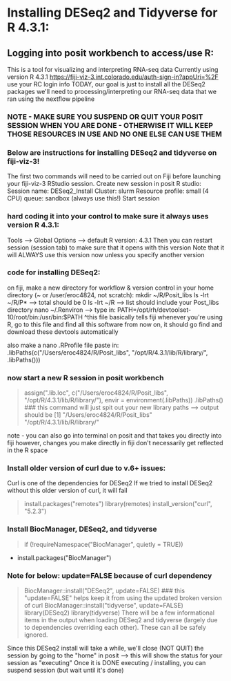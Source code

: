 # Installing DESeq2 and Tidyverse for R 4.3.1:

## Logging into posit workbench to access/use R: 
This is a tool for visualizing and interpreting RNA-seq data
Currently using version R 4.3.1
https://fiji-viz-3.int.colorado.edu/auth-sign-in?appUri=%2F
use your RC login info
TODAY, our goal is just to install all the DESeq2 packages we'll need to processing/interpreting our RNA-seq data that we ran using the nextflow pipeline


### NOTE - MAKE SURE YOU SUSPEND OR QUIT YOUR POSIT SESSION WHEN YOU ARE DONE - OTHERWISE IT WILL KEEP THOSE RESOURCES IN USE AND NO ONE ELSE CAN USE THEM

### Below are instructions for installing DESeq2 and tidyverse on fiji-viz-3!
The first two commands will need to be carried out on Fiji before launching your fiji-viz-3 RStudio session.
Create new session in posit R studio:
Session name: DESeq2_Install
Cluster: slurm
Resource profile: small (4 CPU)
queue: sandbox (always use this!)
Start session

### hard coding it into your control to make sure it always uses version R 4.3.1:
Tools --> Global Options --> default R version: 4.3.1
Then you can restart session (session tab) to make sure that it opens with this version
Note that it will ALWAYS use this version now unless you specify another version

### code for installing DESeq2:
on fiji, make a new directory for workflow & version control in your home directory (~ or /user/eroc4824, not scratch):
mkdir ~/R/Posit_libs
ls -lrt ~/R/P* --> total should be 0
ls -lrt ~/R --> list should include your Post_libs directory
nano ~/.Renviron --> type in: PATH=/opt/rh/devtoolset-10/root/bin:/usr/bin:$PATH
^this file basically tells fiji whenever you're using R, go to this file and find all this software
from now on, it should go find and download these devtools automatically

also make a nano .RProfile file
paste in: .libPaths(c("/Users/eroc4824/R/Posit_libs", "/opt/R/4.3.1/lib/R/library/", .libPaths()))

### now start a new R session in posit workbench
> assign(".lib.loc", c("/Users/eroc4824/R/Posit_libs", "/opt/R/4.3.1/lib/R/library/"), envir = environment(.libPaths))
> .libPaths()   ### this command will just spit out your new library paths --> output should be [1] "/Users/eroc4824/R/Posit_libs" "/opt/R/4.3.1/lib/R/library/"

note - you can also go into terminal on posit and that takes you directly into fiji
however, changes you make directly in fiji don't necessarily get reflected in the R space


### Install older version of curl due to v.6+ issues:
Curl is one of the dependencies for DESeq2
If we tried to install DESeq2 without this older version of curl, it will fail
> install.packages("remotes")
> library(remotes)
> install_version("curl", "5.2.3")


### Install BiocManager, DESeq2, and tidyverse
> if (!requireNamespace("BiocManager", quietly = TRUE))
+ install.packages("BiocManager")
### Note for below: update=FALSE because of curl dependency
> BiocManager::install("DESeq2", update=FALSE)    ### this "update=FALSE" helps keep it from using the updated broken version of curl
> BiocManager::install("tidyverse", update=FALSE)
> library(DESeq2)
> library(tidyverse)
There will be a few informational items in the output when loading DESeq2 and tidyverse (largely due to dependencies overriding each other). These can all be safely ignored.

Since this DESeq2 install will take a while, we'll close (NOT QUIT) the session by going to the "home" in posit --> this will show the status for your session as "executing"
Once it is DONE executing / installing, you can suspend session (but wait until it's done)
